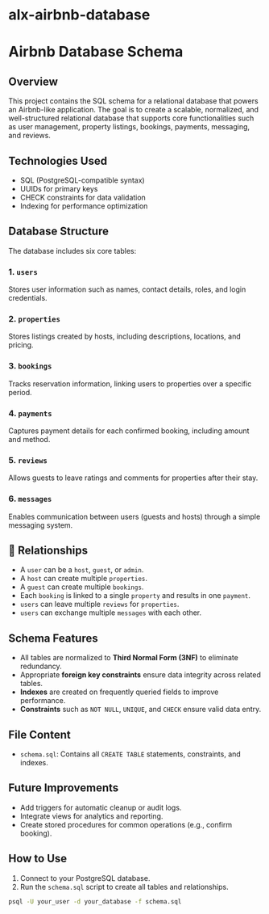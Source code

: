 # alx-airbnb-database

# Airbnb Database Schema

## Overview

This project contains the SQL schema for a relational database that powers an Airbnb-like application. The goal is to create a scalable, normalized, and well-structured relational database that supports core functionalities such as user management, property listings, bookings, payments, messaging, and reviews.

## Technologies Used

- SQL (PostgreSQL-compatible syntax)
- UUIDs for primary keys
- CHECK constraints for data validation
- Indexing for performance optimization

## Database Structure

The database includes six core tables:

### 1. `users`

Stores user information such as names, contact details, roles, and login credentials.

### 2. `properties`

Stores listings created by hosts, including descriptions, locations, and pricing.

### 3. `bookings`

Tracks reservation information, linking users to properties over a specific period.

### 4. `payments`

Captures payment details for each confirmed booking, including amount and method.

### 5. `reviews`

Allows guests to leave ratings and comments for properties after their stay.

### 6. `messages`

Enables communication between users (guests and hosts) through a simple messaging system.

## 🔗 Relationships

- A `user` can be a `host`, `guest`, or `admin`.
- A `host` can create multiple `properties`.
- A `guest` can create multiple `bookings`.
- Each `booking` is linked to a single `property` and results in one `payment`.
- `users` can leave multiple `reviews` for `properties`.
- `users` can exchange multiple `messages` with each other.

## Schema Features

- All tables are normalized to **Third Normal Form (3NF)** to eliminate redundancy.
- Appropriate **foreign key constraints** ensure data integrity across related tables.
- **Indexes** are created on frequently queried fields to improve performance.
- **Constraints** such as `NOT NULL`, `UNIQUE`, and `CHECK` ensure valid data entry.

## File Content

- `schema.sql`: Contains all `CREATE TABLE` statements, constraints, and indexes.

## Future Improvements

- Add triggers for automatic cleanup or audit logs.
- Integrate views for analytics and reporting.
- Create stored procedures for common operations (e.g., confirm booking).

## How to Use

1. Connect to your PostgreSQL database.
2. Run the `schema.sql` script to create all tables and relationships.

```bash
psql -U your_user -d your_database -f schema.sql

```
